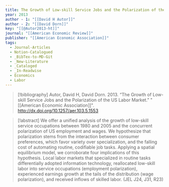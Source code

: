 ```yaml
---
title: The Growth of Low-skill Service Jobs and the Polarization of the US Labor Market
year: 2013
author - 1: "[[David H Autor]]"
author - 2: "[[David Dorn]]"
key: "[[@Autor2013-ht]]"
journal: "[[American Economic Review]]"
publisher: "[[American Economic Association]]"
tags:
  - Journal-Articles
  - Notion-Catalogued
  - _BibTex-to-MD-Git
  - _New-Literature
  - _Cataloged
  - _In-Readwise
  - Economics
  - Labor
---
```


> [!bibliography]
> Autor, David H, David Dorn. 2013. “The Growth of Low-skill Service Jobs and the Polarization of the US Labor Market.” "[[American Economic Association]]". http://dx.doi.org/10.1257/aer.103.5.1553

> [!abstract]
> We offer a unified analysis of the growth of low-skill service occupations between 1980 and 2005 and the concurrent polarization of US employment and wages. We hypothesize that polarization stems from the interaction between consumer preferences, which favor variety over specialization, and the falling cost of automating routine, codifiable job tasks. Applying a spatial equilibrium model, we corroborate four implications of this hypothesis. Local labor markets that specialized in routine tasks differentially adopted information technology, reallocated low-skill labor into service occupations (employment polarization), experienced earnings growth at the tails of the distribution (wage polarization), and received inflows of skilled labor. (JEL J24, J31, R23)